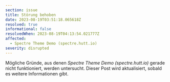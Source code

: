 ```yaml
---
section: issue
title: Störung behoben
date: 2023-08-19T03:51:18.065618Z
resolved: true
informational: false
resolvedWhen: 2023-08-19T04:13:54.021777Z
affected:
  - Spectre Theme Demo (spectre.hutt.io)
severity: disrupted
---
```

Mögliche Gründe, aus denen *Spectre Theme Demo (spectre.hutt.io)* gerade nicht funktioniert, werden untersucht. Dieser Post wird aktualisiert, sobald es weitere Informationen gibt.

        